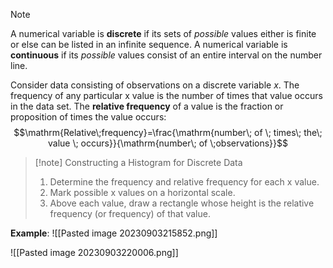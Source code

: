 >[!note] 
>A numerical variable is **discrete** if its sets of *possible* values either is finite or else can be listed in an infinite sequence.
>A numerical variable is **continuous** if its *possible* values consist of an entire interval on the number line.

Consider data consisting of observations on a discrete variable *x*. 
The frequency of any particular x value is the number of times that value occurs in the data set.
The **relative frequency** of a value is the fraction or proposition of times the value occurs:
$$\mathrm{Relative\;frequency}=\frac{\mathrm{number\; of \; times\; the\; value \; occurs}}{\mathrm{number\; of \;observations}}$$

>[!note] Constructing a Histogram for Discrete Data
>1. Determine the frequency and relative frequency for each x value.
>2. Mark possible x values on a horizontal scale.
>3. Above each value, draw a rectangle whose height is the relative frequency (or frequency) of that value.

**Example**:
![[Pasted image 20230903215852.png]]

![[Pasted image 20230903220006.png]]